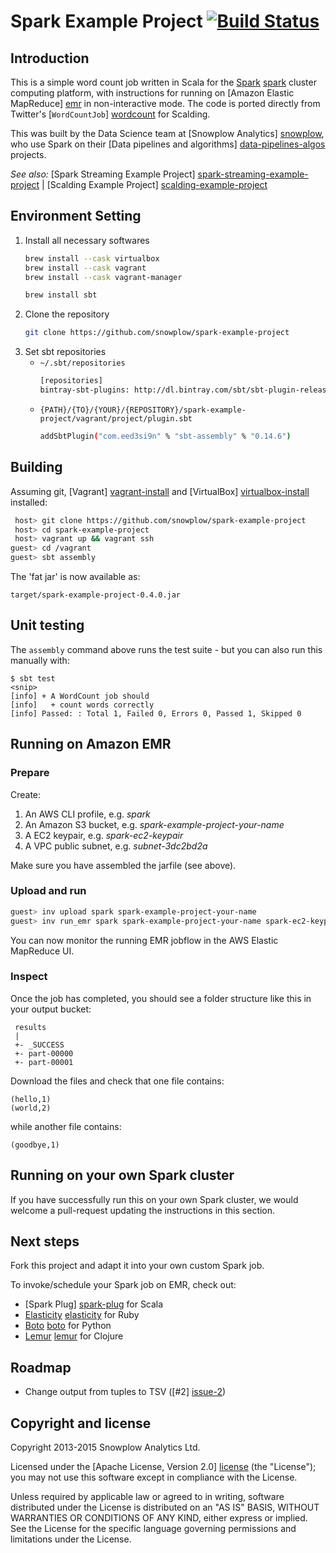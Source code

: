 # Spark Example Project [![Build Status](https://travis-ci.org/snowplow/spark-example-project.png)](https://travis-ci.org/snowplow/spark-example-project)

## Introduction

This is a simple word count job written in Scala for the [Spark] [spark] cluster computing platform, with instructions for running on [Amazon Elastic MapReduce] [emr] in non-interactive mode. The code is ported directly from Twitter's [`WordCountJob`] [wordcount] for Scalding.

This was built by the Data Science team at [Snowplow Analytics] [snowplow], who use Spark on their [Data pipelines and algorithms] [data-pipelines-algos] projects.

_See also:_ [Spark Streaming Example Project] [spark-streaming-example-project] | [Scalding Example Project] [scalding-example-project]

## Environment Setting
1. Install all necessary softwares
    ```zsh
    brew install --cask virtualbox
    brew install --cask vagrant
    brew install --cask vagrant-manager

    brew install sbt
    ```
1. Clone the repository
    ```zsh
    git clone https://github.com/snowplow/spark-example-project
    ```
1. Set sbt repositories
    - `~/.sbt/repositories`
        ```zsh
        [repositories]
        bintray-sbt-plugins: http://dl.bintray.com/sbt/sbt-plugin-releases,allowInsecureProtocol
        ```
    - `{PATH}/{TO}/{YOUR}/{REPOSITORY}/spark-example-project/vagrant/project/plugin.sbt`
        ```zsh
        addSbtPlugin("com.eed3si9n" % "sbt-assembly" % "0.14.6")
        ```

## Building

Assuming git, [Vagrant] [vagrant-install] and [VirtualBox] [virtualbox-install] installed:

```bash
 host> git clone https://github.com/snowplow/spark-example-project
 host> cd spark-example-project
 host> vagrant up && vagrant ssh
guest> cd /vagrant
guest> sbt assembly
```

The 'fat jar' is now available as:

    target/spark-example-project-0.4.0.jar

## Unit testing

The `assembly` command above runs the test suite - but you can also run this manually with:

    $ sbt test
    <snip>
    [info] + A WordCount job should
    [info]   + count words correctly
    [info] Passed: : Total 1, Failed 0, Errors 0, Passed 1, Skipped 0

## Running on Amazon EMR

### Prepare

Create:

1. An AWS CLI profile, e.g. _spark_
2. An Amazon S3 bucket, e.g. _spark-example-project-your-name_
3. A EC2 keypair, e.g. _spark-ec2-keypair_
4. A VPC public subnet, e.g. _subnet-3dc2bd2a_

Make sure you have assembled the jarfile (see above).

### Upload and run

```bash
guest> inv upload spark spark-example-project-your-name
guest> inv run_emr spark spark-example-project-your-name spark-ec2-keypair subnet-3dc2bd2a
```

You can now monitor the running EMR jobflow in the AWS Elastic MapReduce UI.

### Inspect

Once the job has completed, you should see a folder structure like this in your output bucket:

     results
     |
     +- _SUCCESS
     +- part-00000
     +- part-00001

Download the files and check that one file contains:

    (hello,1)
    (world,2)

while another file contains:

    (goodbye,1)

## Running on your own Spark cluster

If you have successfully run this on your own Spark cluster, we would welcome a pull-request updating the instructions in this section.

## Next steps

Fork this project and adapt it into your own custom Spark job.

To invoke/schedule your Spark job on EMR, check out:

* [Spark Plug] [spark-plug] for Scala
* [Elasticity] [elasticity] for Ruby
* [Boto] [boto] for Python
* [Lemur] [lemur] for Clojure

## Roadmap

* Change output from tuples to TSV ([#2] [issue-2])

## Copyright and license

Copyright 2013-2015 Snowplow Analytics Ltd.

Licensed under the [Apache License, Version 2.0] [license] (the "License");
you may not use this software except in compliance with the License.

Unless required by applicable law or agreed to in writing, software
distributed under the License is distributed on an "AS IS" BASIS,
WITHOUT WARRANTIES OR CONDITIONS OF ANY KIND, either express or implied.
See the License for the specific language governing permissions and
limitations under the License.

[spark]: http://spark-project.org/
[wordcount]: https://github.com/twitter/scalding/blob/master/README.md
[snowplow]: http://snowplowanalytics.com
[data-pipelines-algos]: http://snowplowanalytics.com/services/pipelines.html

[vagrant-install]: http://docs.vagrantup.com/v2/installation/index.html
[virtualbox-install]: https://www.virtualbox.org/wiki/Downloads

[spark-streaming-example-project]: https://github.com/snowplow/spark-streaming-example-project
[scalding-example-project]: https://github.com/snowplow/scalding-example-project

[issue-1]: https://github.com/snowplow/spark-example-project/issues/1
[issue-2]: https://github.com/snowplow/spark-example-project/issues/2
[aws-spark-tutorial]: http://aws.amazon.com/articles/4926593393724923
[spark-emr-howto]: https://forums.aws.amazon.com/thread.jspa?messageID=458398

[emr]: http://aws.amazon.com/elasticmapreduce/
[hello-txt]: https://github.com/snowplow/spark-example-project/raw/master/data/hello.txt
[emr-client]: http://aws.amazon.com/developertools/2264

[elasticity]: https://github.com/rslifka/elasticity
[spark-plug]: https://github.com/ogrodnek/spark-plug
[lemur]: https://github.com/TheClimateCorporation/lemur
[boto]: http://boto.readthedocs.org/en/latest/ref/emr.html

[license]: http://www.apache.org/licenses/LICENSE-2.0
